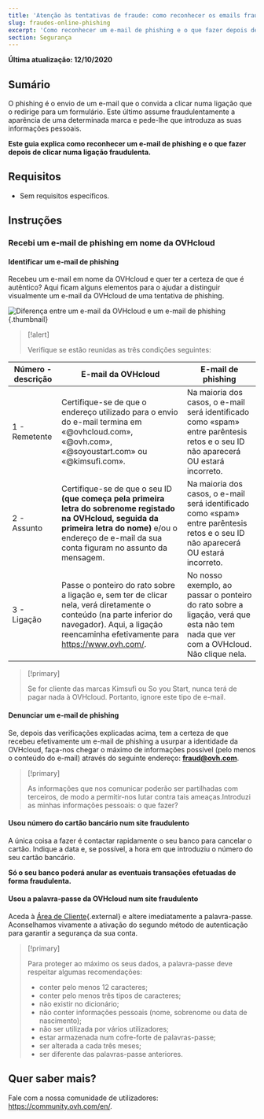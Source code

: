 ```yaml
---
title: 'Atenção às tentativas de fraude: como reconhecer os emails fraudulentos e de phishing'
slug: fraudes-online-phishing
excerpt: 'Como reconhecer um e-mail de phishing e o que fazer depois de clicar numa ligação fraudulenta?'
section: Segurança
---
```


**Última atualização: 12/10/2020**

## Sumário

O phishing é o envio de um e-mail que o convida a clicar numa ligação que o redirige para um formulário. Este último assume fraudulentamente a aparência de uma determinada marca e pede-lhe que introduza as suas informações pessoais.

**Este guia explica como reconhecer um e-mail de phishing e o que fazer depois de clicar numa ligação fraudulenta.**


## Requisitos

- Sem requisitos específicos.


## Instruções

### Recebi um e-mail de phishing em nome da OVHcloud

#### Identificar um e-mail de phishing

Recebeu um e-mail em nome da OVHcloud e quer ter a certeza de que é autêntico? Aqui ficam alguns elementos para o ajudar a distinguir visualmente um e-mail da OVHcloud de uma tentativa de phishing.

![Diferença entre um e-mail da OVHcloud e um e-mail de phishing](images/phishing_email.png){.thumbnail}

> [!alert]
> 
> Verifique se estão reunidas as três condições seguintes:
> 

|Número - descrição|E-mail da OVHcloud|E-mail de phishing|
|---|---|---|
|1 - Remetente|Certifique-se de que o endereço utilizado para o envio do e-mail termina em «@ovhcloud.com», «@ovh.com», «@soyoustart.com» ou «@kimsufi.com».|Na maioria dos casos, o e-mail será identificado como «spam» entre parêntesis retos e o seu ID não aparecerá OU estará incorreto.|O remetente do e-mail será forçosamente um endereço que não pertence à OVHcloud.|
|2 - Assunto|Certifique-se de que o seu ID **(que começa pela primeira letra do sobrenome registado na OVHcloud, seguida da primeira letra do nome)** e/ou o endereço de e-mail da sua conta figuram no assunto da mensagem.|Na maioria dos casos, o e-mail será identificado como «spam» entre parêntesis retos e o seu ID não aparecerá OU estará incorreto.|
|3 - Ligação|Passe o ponteiro do rato sobre a ligação e, sem ter de clicar nela, verá diretamente o conteúdo (na parte inferior do navegador). Aqui, a ligação reencaminha efetivamente para  https://www.ovh.com/.|No nosso exemplo, ao passar o ponteiro do rato sobre a ligação, verá que esta não tem nada que ver com a OVHcloud. Não clique nela.|


> [!primary]
> 
> Se for cliente das marcas Kimsufi ou So you Start, nunca terá de pagar nada à OVHcloud. Portanto, ignore este tipo de e-mail.
> 

#### Denunciar um e-mail de phishing


Se, depois das verificações explicadas acima, tem a certeza de que recebeu efetivamente um e-mail de phishing a usurpar a identidade da OVHcloud, faça-nos chegar o máximo de informações possível (pelo menos o conteúdo do e-mail) através do seguinte endereço: **<fraud@ovh.com>**.

> [!primary]
> 
> As informações que nos comunicar poderão ser partilhadas com terceiros, de modo a permitir-nos lutar contra tais ameaças.Introduzi as minhas informações pessoais: o que fazer?
>

#### Usou número do cartão bancário num site fraudulento

A única coisa a fazer é contactar rapidamente o seu banco para cancelar o cartão. Indique a data e, se possível, a hora em que introduziu o número do seu cartão bancário.

**Só o seu banco poderá anular as eventuais transações efetuadas de forma fraudulenta.**


#### Usou a palavra-passe da OVHcloud num site fraudulento

Aceda à [Área de Cliente](https://www.ovh.com/auth/?action=gotomanager){.external} e altere imediatamente a palavra-passe. Aconselhamos vivamente a ativação do segundo método de autenticação para garantir a segurança da sua conta.

> [!primary]
>
> Para proteger ao máximo os seus dados, a palavra-passe deve respeitar algumas recomendações:
>
> - conter pelo menos 12 caracteres;
> - conter pelo menos três tipos de caracteres;
> - não existir no dicionário;
> - não conter informações pessoais (nome, sobrenome ou data de nascimento);
> - não ser utilizada por vários utilizadores;
> - estar armazenada num cofre-forte de palavras-passe;
> - ser alterada a cada três meses;
> - ser diferente das palavras-passe anteriores.
>


## Quer saber mais?

Fale com a nossa comunidade de utilizadores: <https://community.ovh.com/en/>.
